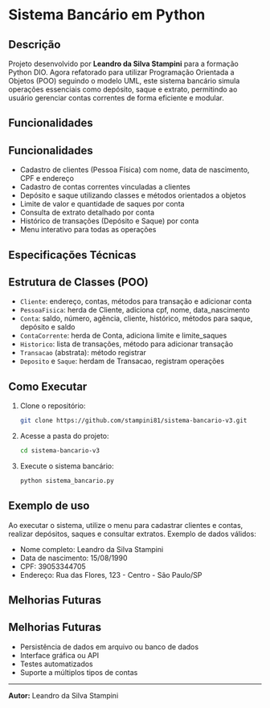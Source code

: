 # Sistema Bancário em Python

## Descrição

Projeto desenvolvido por **Leandro da Silva Stampini** para a formação Python DIO. Agora refatorado para utilizar Programação Orientada a Objetos (POO) seguindo o modelo UML, este sistema bancário simula operações essenciais como depósito, saque e extrato, permitindo ao usuário gerenciar contas correntes de forma eficiente e modular.

## Funcionalidades


## Funcionalidades

- Cadastro de clientes (Pessoa Física) com nome, data de nascimento, CPF e endereço
- Cadastro de contas correntes vinculadas a clientes
- Depósito e saque utilizando classes e métodos orientados a objetos
- Limite de valor e quantidade de saques por conta
- Consulta de extrato detalhado por conta
- Histórico de transações (Depósito e Saque) por conta
- Menu interativo para todas as operações

## Especificações Técnicas


## Estrutura de Classes (POO)

- `Cliente`: endereço, contas, métodos para transação e adicionar conta
- `PessoaFisica`: herda de Cliente, adiciona cpf, nome, data_nascimento
- `Conta`: saldo, número, agência, cliente, histórico, métodos para saque, depósito e saldo
- `ContaCorrente`: herda de Conta, adiciona limite e limite_saques
- `Historico`: lista de transações, método para adicionar transação
- `Transacao` (abstrata): método registrar
- `Deposito` e `Saque`: herdam de Transacao, registram operações

## Como Executar


1. Clone o repositório:
    ```sh
    git clone https://github.com/stampini81/sistema-bancario-v3.git
    ```
2. Acesse a pasta do projeto:
    ```sh
    cd sistema-bancario-v3
    ```
3. Execute o sistema bancário:
    ```sh
    python sistema_bancario.py
    ```

## Exemplo de uso


Ao executar o sistema, utilize o menu para cadastrar clientes e contas, realizar depósitos, saques e consultar extratos. Exemplo de dados válidos:

- Nome completo: Leandro da Silva Stampini
- Data de nascimento: 15/08/1990
- CPF: 39053344705
- Endereço: Rua das Flores, 123 - Centro - São Paulo/SP

## Melhorias Futuras


## Melhorias Futuras

- Persistência de dados em arquivo ou banco de dados
- Interface gráfica ou API
- Testes automatizados
- Suporte a múltiplos tipos de contas

---

**Autor:** Leandro da Silva Stampini
